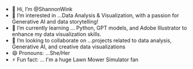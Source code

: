 - 👋 Hi, I’m @ShannonWink
- 👀 I’m interested in ...Data Analysis & Visualization, with a passion for Generative AI and data storytelling! 
- 🌱 I’m currently learning ... Python, GPT models, and Adobe Illustrator to enhance my data visualization skills.
- 💞️ I’m looking to collaborate on ...projects related to data analysis, Generative AI, and creative data visualizations
- 😄 Pronouns: ...She/Her
- ⚡ Fun fact: ... I'm a huge Lawn Mower Simulator fan

<!---
ShannonWink/ShannonWink is a ✨ special ✨ repository because its `README.md` (this file) appears on your GitHub profile.
You can click the Preview link to take a look at your changes.
--->
